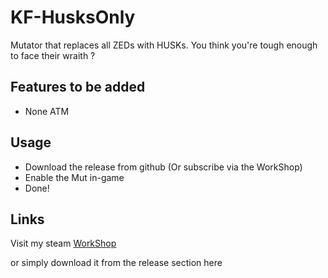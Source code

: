 # KF-HusksOnly

Mutator that replaces all ZEDs with HUSKs. You think you're tough enough to face their wraith ?

## Features to be added

- None ATM

## Usage

- Download the release from github (Or subscribe via the WorkShop)
- Enable the Mut in-game
- Done!

## Links

Visit my steam [WorkShop](https://steamcommunity.com/id/Vel-San/myworkshopfiles/)

or simply download it from the release section here
